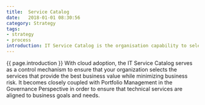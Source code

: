 ```yaml
---
title:  Service Catalog
date:   2018-01-01 08:30:56
category: Strategy
tags:
- strategy
- process
introduction: IT Service Catalog is the organisation capability to select, maintain, advertise, and deliver an SLA or set of IT services.
---
```


{{ page.introduction }}
With cloud adoption, the IT Service Catalog serves as a control mechanism to
ensure that your organization selects the services that provide the best business
value while minimizing business risk. It becomes closely coupled with Portfolio
Management in the Governance Perspective in order to ensure that technical
services are aligned to business goals and needs.